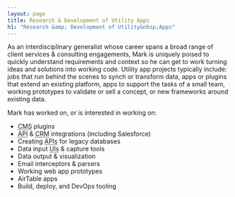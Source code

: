 ```yaml
---
layout: page
title: Research & Development of Utility Apps
h1: "Research &amp; Development of Utility&nbsp;Apps"
---
```

As an interdisciplinary generalist whose career spans a broad range of client services & consulting engagements, Mark is uniquely poised to quickly understand requirements and context so he can get to work turning ideas and solutions into working code. Utility app projects typically include: jobs that run behind the scenes to synch or transform data, apps or plugins that extend an existing platform, apps to support the tasks of a small team, working prototypes to validate or sell a concept, or new frameworks around existing&nbsp;data.

Mark has worked on, or is interested in working&nbsp;on:

<div class="app-projects">

* <abbr title="content management system">CMS</abbr> plugins
* <abbr title="application programming interface">API</abbr> & <abbr title="customer relationship management">CRM</abbr> integrations (including&nbsp;Salesforce)
* Creating <abbr title="application programming interfaces">APIs</abbr> for legacy databases
* Data input <abbr title="user interfaces">UIs</abbr> & capture tools
* Data output & visualization
* Email interceptors & parsers
* Working web app prototypes
* AirTable apps
* Build, deploy, and DevOps tooling

</div>